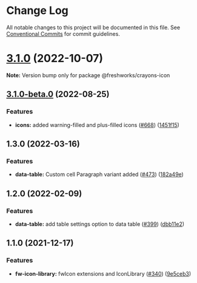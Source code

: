 # Change Log

All notable changes to this project will be documented in this file.
See [Conventional Commits](https://conventionalcommits.org) for commit guidelines.

# [3.1.0](https://github.com/freshworks/crayons/compare/@freshworks/crayons-icon@3.1.0-beta.0...@freshworks/crayons-icon@3.1.0) (2022-10-07)

**Note:** Version bump only for package @freshworks/crayons-icon





## [3.1.0-beta.0](https://github.com/freshworks/crayons/compare/@freshworks/crayons-icon@3.0.6...@freshworks/crayons-icon@3.1.0-beta.0) (2022-08-25)

### Features

- **icons:** added warning-filled and plus-filled icons ([#668](https://github.com/freshworks/crayons/issues/668)) ([1451f15](https://github.com/freshworks/crayons/commit/1451f15b20173db42f38ef37f59a642468cc8758))

## 1.3.0 (2022-03-16)

### Features

- **data-table:** Custom cell Paragraph variant added ([#473](https://github.com/freshworks/crayons/issues/473)) ([182a49e](https://github.com/freshworks/crayons/commit/182a49ef09db783fa48ddbca02e0070e0da5c987))

## 1.2.0 (2022-02-09)

### Features

- **data-table:** add table settings option to data table ([#399](https://github.com/freshworks/crayons/issues/399)) ([dbb11e2](https://github.com/freshworks/crayons/commit/dbb11e2dd974e75e2be4a961dbb379a32a80917a))

## 1.1.0 (2021-12-17)

### Features

- **fw-icon-library:** fwIcon extensions and IconLibrary ([#340](https://github.com/freshworks/crayons/issues/340)) ([9e5ceb3](https://github.com/freshworks/crayons/commit/9e5ceb314095423a1c6788c911812b2f52f7a926))
